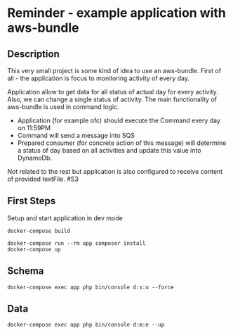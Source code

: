 # Reminder - example application with aws-bundle

## Description
This very small project is some kind of idea to use an aws-bundle.
First of all - the application is focus to monitoring activity of every day. 

Application allow to get data for all status of actual day for every activity. Also, we can change a single status of activity. 
The main functionality of aws-bundle is used in command logic.
- Application (for example ofc) should execute the Command every day on 11:59PM
- Command will send a message into SQS
- Prepared consumer (for concrete action of this message) will determine a status of day based on all activities and update this value into DynamoDb. 

Not related to the rest but application is also configured to receive content of provided textFile. #S3

## First Steps
Setup and start application in dev mode
```shell script
docker-compose build
```

```shell script
docker-compose run --rm app composer install
docker-compose up
```

## Schema
```shell script
docker-compose exec app php bin/console d:s:u --force
```

## Data
```shell script
docker-compose exec app php bin/console d:m:e --up
```
